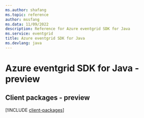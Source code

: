 ```yaml
---
ms.author: shafang
ms.topic: reference
author: mssfang
ms.data: 11/09/2022
description: Reference for Azure eventgrid SDK for Java
ms.service: eventgrid
title: Azure eventgrid SDK for Java
ms.devlang: java
---
```

# Azure eventgrid SDK for Java - preview

## Client packages - preview
[!INCLUDE [client-packages](eventgrid-client-index.md)]